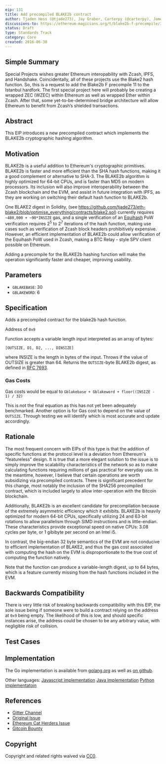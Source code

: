 ```yaml
---
eip: 131
title: Add precompiled BLAKE2b contract
author: Tjaden Hess (@tjade273), Jay Graber, Carterpy (@carterpy), James Hancock (@madeoftin)
discussions-to: https://ethereum-magicians.org/t/blake2b-f-precompile/3157
status: Draft
type: Standards Track
category: Core
created: 2016-06-30
---
```


## Simple Summary
<!--"If you can't explain it simply, you don't understand it well enough." Provide a simplified and layman-accessible explanation of the EIP.-->
Special Projects wishes greater Ethereum interopability with Zcash, IPFS, and Handshake. Coincidentally, all of these projects use the Blake2 hash function. So, this is a request to add the Blake2b F precompile 11 to the Istanbul hardfork. The first special project here will probably be creating a wrapped ZEC (WZEC) within Ethereum as well as wrapped Ether within Zcash. After that, some yet-to-be-determined bridge architecture will allow Ethereum to benefit from Zcash’s shielded transactions.

## Abstract

This EIP introduces a new precompiled contract which implements the BLAKE2b cryptographic hashing algorithm.

## Motivation

BLAKE2b is a useful addition to Ethereum's cryptographic primitives. BLAKE2b is faster and more efficient than the SHA hash functions, making it a good complement or alternative to SHA-3. The BLAKE2b algorithm is highly optimized for 64-bit CPUs, and is faster than MD5 on modern processors. Its inclusion will also improve interoperability between the Zcash blockchain and the EVM, and assist in future integration with IPFS, as they are working on switching their default hash function to BLAKE2b.

One BLAKE2 digest in Solidity, (see https://github.com/tjade273/eth-blake2/blob/optimise_everything/contracts/blake2.sol) currently requires `~480,000 + ~90*INSIZE` gas, and a single verification of an [Equihash](https://www.cryptolux.org/images/b/b9/Equihash.pdf) PoW verification requires 2<sup>5</sup> to 2<sup>7</sup> iterations of the hash function, making use cases such as verification of Zcash block headers prohibitively expensive. However, an efficient implementation of BLAKE2b could allow verification of the Equihash PoW used in Zcash, making a BTC Relay - style SPV client possible on Ethereum.

Adding a precompile for the BLAKE2b hashing function will make the operation significantly faster and cheaper, improving usability.

## Parameters

* `GBLAKEBASE`: 30
* `GBLAKEWORD`: 6

## Specification

Adds a precompiled contract for the blake2b hash function.

Address of `0x9`

Function accepts a variable length input interpreted as an array of bytes:

    [OUTSIZE, D1, D2, ..., DINSIZE]

where INSIZE is the length in bytes of the input. Throws if the value of OUTSIZE is greater than 64. Returns the `OUTSIZE`-byte BLAKE2b digest, as defined in [RFC 7693](https://tools.ietf.org/html/rfc7693).

### Gas Costs

Gas costs would be equal to `Gblakebase + Gblakeword + floor((INSIZE - 1) / 32)`

This is not the final equation as this has not yet been adequately benchmarked. Another option is for Gas cost to depend on the value of `OUTSIZE`. Through testing we will identify which is most accurate and update accordingly.

## Rationale

The most frequent concern with EIPs of this type is that the addition of specific functions at the protocol level is a deviation from Ethereum's "featureless" design. It is true that a more elegant solution to the issue is to simply improve the scalability characteristics of the network so as to make calculating functions requiring millions of gas practical for everyday use. In the meantime, however, I believe that certain operations are worth subsidizing via precompiled contracts. There is significant precedent for this change, most notably the inclusion of the SHA256 precompiled contract, which is included largely to allow inter-operation with the Bitcoin blockchain.

Additionally, BLAKE2b is an excellent candidate for precompilation because of the extremely asymmetric efficiency which it exhibits. BLAKE2b is heavily optimized for modern 64-bit CPUs, specifically utilizing 24 and 63-bit rotations to allow parallelism through SIMD instructions and is little-endian. These characteristics provide exceptional speed on native CPUs: 3.08 cycles per byte, or 1 gibibyte per second on an Intel i5.

In contrast, the big-endian 32 byte semantics of the EVM are not conducive to efficient implementation of BLAKE2, and thus the gas cost associated with computing the hash on the EVM is disproportionate to the true cost of computing the function natively.

Note that the function can produce a variable-length digest, up to 64 bytes, which is a feature currently missing from the hash functions included in the EVM.

## Backwards Compatibility

There is very little risk of breaking backwards compatibility with this EIP, the sole issue being if someone were to build a contract relying on the address at `0x9` being empty. The likelihood of this is low, and should specific instances arise, the address could be chosen to be any arbitrary value, with negligible risk of collision.

## Test Cases


## Implementation

The Go implementation is available from [golang.org](https://golang.org/x/crypto/blake2b) as well as [on github](https://github.com/dchest/blake2b).

Other languages:
[Javascript implementation](https://github.com/dcposch/blakejs)
[Java implementation](https://github.com/alphazero/Blake2b)
[Python implementatoin](https://github.com/buggywhip/blake2_py)

## References

 * [Gitter Channel](https://gitter.im/EIPshepherding/eip-131)
 * [Original Issue](https://github.com/ethereum/EIPs/issues/152)
 * [Ethereum Cat Herders Issue](https://github.com/ethereum-cat-herders/PM/issues/64)
 * [Gitcoin Bounty](https://gitcoin.co/issue/ethereum-cat-herders/PM/64/2955)


## Copyright
Copyright and related rights waived via [CC0](https://creativecommons.org/publicdomain/zero/1.0/).
